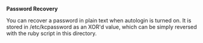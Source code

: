 **Password Recovery**

You can recover a password in plain text when autologin is turned on. It is stored in /etc/kcpassword as an XOR'd value, which can be simply reversed with the ruby script in this directory.
